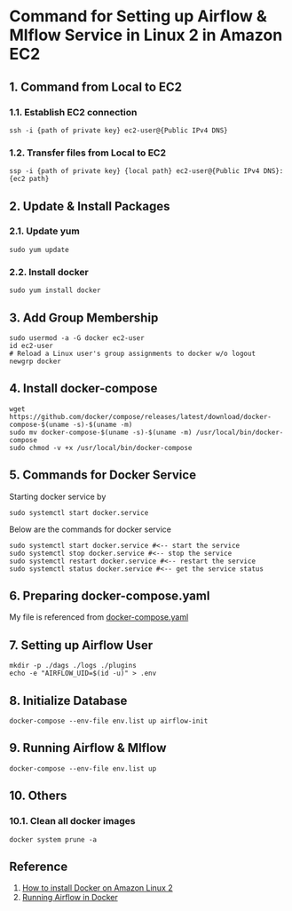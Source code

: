 # Command for Setting up Airflow & Mlflow Service in Linux 2 in Amazon EC2

## 1. Command from Local to EC2
### 1.1. Establish EC2 connection
```
ssh -i {path of private key} ec2-user@{Public IPv4 DNS}
```
### 1.2. Transfer files from Local to EC2
```
ssp -i {path of private key} {local path} ec2-user@{Public IPv4 DNS}: {ec2 path}
```

## 2. Update & Install Packages
### 2.1. Update yum
```
sudo yum update
```
### 2.2. Install docker
```
sudo yum install docker
```

## 3. Add Group Membership
```
sudo usermod -a -G docker ec2-user
id ec2-user
# Reload a Linux user's group assignments to docker w/o logout
newgrp docker
```

## 4. Install docker-compose
```
wget https://github.com/docker/compose/releases/latest/download/docker-compose-$(uname -s)-$(uname -m) 
sudo mv docker-compose-$(uname -s)-$(uname -m) /usr/local/bin/docker-compose
sudo chmod -v +x /usr/local/bin/docker-compose
```

## 5. Commands for Docker Service
Starting docker service by
```
sudo systemctl start docker.service
```
Below are the commands for docker service
```
sudo systemctl start docker.service #<-- start the service
sudo systemctl stop docker.service #<-- stop the service
sudo systemctl restart docker.service #<-- restart the service
sudo systemctl status docker.service #<-- get the service status
```

## 6. Preparing docker-compose.yaml
My file is referenced from [docker-compose.yaml](https://airflow.apache.org/docs/apache-airflow/2.6.0/docker-compose.yaml)

## 7. Setting up Airflow User
```
mkdir -p ./dags ./logs ./plugins
echo -e "AIRFLOW_UID=$(id -u)" > .env
```

## 8. Initialize Database
```
docker-compose --env-file env.list up airflow-init
```

## 9. Running Airflow & Mlflow
```
docker-compose --env-file env.list up
```

## 10. Others
### 10.1. Clean all docker images
```
docker system prune -a
```

## Reference
1. [How to install Docker on Amazon Linux 2](https://www.cyberciti.biz/faq/how-to-install-docker-on-amazon-linux-2/)
2. [Running Airflow in Docker](https://airflow.apache.org/docs/apache-airflow/stable/howto/docker-compose/index.html)